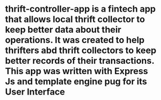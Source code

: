 # thrift-controller-app is a fintech app that allows local thrift collector to keep better data about their operations. It was created to help thrifters abd thrift collectors to keep better records of their transactions. This app was written with Express Js and template engine pug for its User Interface
